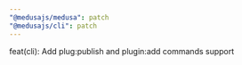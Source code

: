 ```yaml
---
"@medusajs/medusa": patch
"@medusajs/cli": patch
---
```


feat(cli): Add plug:publish and plugin:add commands support
